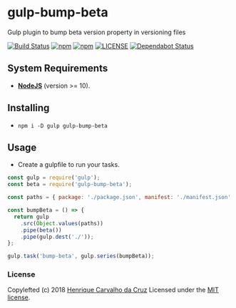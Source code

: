 # gulp-bump-beta

Gulp plugin to bump beta version property in versioning files

[![Build Status](https://dev.azure.com/henriquecarvgit/henriquecarvgit/_apis/build/status/henriquecarv.gulp-bump-beta?branchName=master)](https://dev.azure.com/henriquecarvgit/henriquecarvgit/_build/latest?definitionId=8)
[![npm](https://img.shields.io/npm/v/gulp-bump-beta.svg)](https://www.npmjs.com/package/gulp-bump-beta)
[![npm](https://img.shields.io/npm/dt/gulp-bump-beta.svg)](https://www.npmjs.com/package/gulp-bump-beta)
[![LICENSE](https://img.shields.io/github/license/henriquecarv/gulp-bump-beta.svg)](./LICENSE)
[![Dependabot Status](https://api.dependabot.com/badges/status?host=github&repo=henriquecarv/gulp-bump-beta)](https://dependabot.com)

## System Requirements

- **[NodeJS](https://nodejs.org/en/)** (version >= 10).

## Installing

- `npm i -D gulp gulp-bump-beta`

## Usage

- Create a gulpfile to run your tasks.

```javascript
const gulp = require('gulp');
const beta = require('gulp-bump-beta');

const paths = { package: './package.json', manifest: './manifest.json' };

const bumpBeta = () => {
  return gulp
    .src(Object.values(paths))
    .pipe(beta())
    .pipe(gulp.dest('./'));
};

gulp.task('bump-beta', gulp.series(bumpBeta));
```

### License

Copylefted (c) 2018 [Henrique Carvalho da Cruz][1] Licensed under the [MIT license][2].

[1]: https://henriquecarv.com
[2]: ./LICENSE
